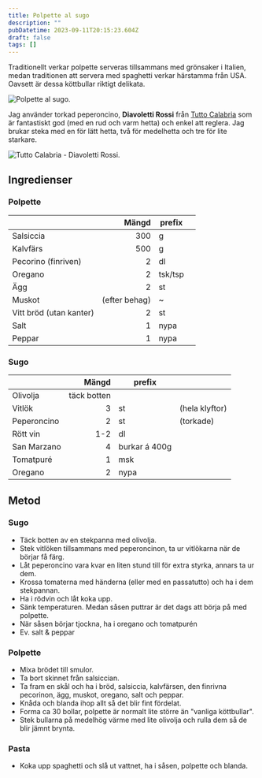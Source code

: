 ```yaml
---
title: Polpette al sugo
description: ""
pubDatetime: 2023-09-11T20:15:23.604Z
draft: false
tags: []
---
```


Traditionellt verkar polpette serveras tillsammans med grönsaker i Italien, medan traditionen att servera med spaghetti verkar härstamma från USA. Oavsett är dessa köttbullar riktigt delikata.

<img src="/assets/polpette.jpg" alt="Polpette al sugo.">

Jag använder torkad peperoncino, **Diavoletti Rossi** från [Tutto Calabria](https://www.tuttocalabria.com/prodotto/diavoletti-rossi/) som är fantastiskt god (med en rud och varm hetta) och enkel att reglera. Jag brukar steka med en för lätt hetta, två för medelhetta och tre för lite starkare. 

<img src="/assets/diavoletti_rossi.png" alt="Tutto Calabria - Diavoletti Rossi.">

## Ingredienser 

### Polpette


|  |Mängd| prefix |  |
|--|--:|--|--|
|Salsiccia|300|g||
|Kalvfärs|500|g||
|Pecorino (finriven)|2|dl||
|Oregano|2|tsk/tsp||
|Ägg|2|st||
|Muskot|(efter behag)|~|||
|Vitt bröd (utan kanter)|2|st||
|Salt|1|nypa||
|Peppar|1|nypa||


### Sugo
|  |Mängd| prefix |  |
|--|--:|--|--|
|Olivolja|täck botten||
|Vitlök|3|st |(hela klyftor)|
|Peperoncino|2|st|(torkade)|
|Rött vin|1-2|dl||
|San Marzano|4|burkar á 400g||
|Tomatpuré|1|msk||
|Oregano|2|nypa||

## Metod

### Sugo 
- Täck botten av en stekpanna med olivolja.
- Stek vitlöken tillsammans med peperoncinon, ta ur vitlökarna när de börjar få färg.
- Låt peperoncino vara kvar en liten stund till för extra styrka, annars ta ur dem.
- Krossa tomaterna med händerna (eller med en passatutto) och ha i dem stekpannan.
- Ha i rödvin och låt koka upp.
- Sänk temperaturen. Medan såsen puttrar är det dags att börja på med polpette.
- När såsen börjar tjockna, ha i oregano och tomatpurén
- Ev. salt & peppar

### Polpette
- Mixa brödet till smulor.
- Ta bort skinnet från salsiccian.
- Ta fram en skål och ha i bröd, salsiccia, kalvfärsen, den finrivna pecorinon, ägg, muskot, oregano, salt och peppar.
- Knåda och blanda ihop allt så det blir fint fördelat.
- Forma ca 30 bollar, polpette är normalt lite större än "vanliga köttbullar".
- Stek bullarna på medelhög värme med lite olivolja och rulla dem så de blir jämnt brynta.

### Pasta
- Koka upp spaghetti och slå ut vattnet, ha i såsen, polpette och blanda.